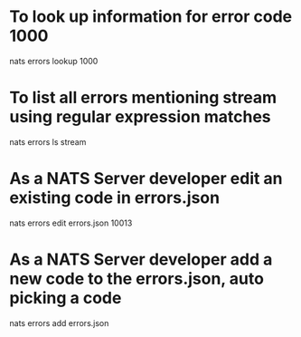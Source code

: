 # To look up information for error code 1000
nats errors lookup 1000

# To list all errors mentioning stream using regular expression matches
nats errors ls stream

# As a NATS Server developer edit an existing code in errors.json
nats errors edit errors.json 10013

# As a NATS Server developer add a new code to the errors.json, auto picking a code
nats errors add errors.json
